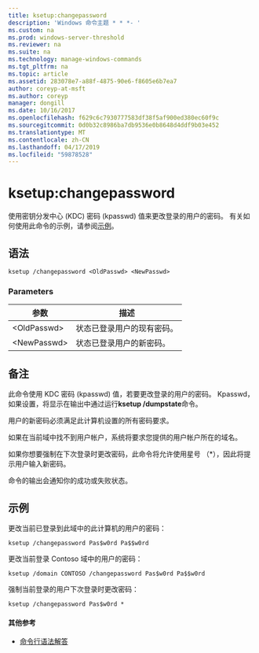 ```yaml
---
title: ksetup:changepassword
description: 'Windows 命令主题 * * *- '
ms.custom: na
ms.prod: windows-server-threshold
ms.reviewer: na
ms.suite: na
ms.technology: manage-windows-commands
ms.tgt_pltfrm: na
ms.topic: article
ms.assetid: 283078e7-a88f-4875-90e6-f8605e6b7ea7
author: coreyp-at-msft
ms.author: coreyp
manager: dongill
ms.date: 10/16/2017
ms.openlocfilehash: f629c6c7930777583df38f5af900ed380ec60f9c
ms.sourcegitcommit: 0d0b32c8986ba7db9536e0b8648d4ddf9b03e452
ms.translationtype: MT
ms.contentlocale: zh-CN
ms.lasthandoff: 04/17/2019
ms.locfileid: "59878528"
---
```

# <a name="ksetupchangepassword"></a>ksetup:changepassword



使用密钥分发中心 (KDC) 密码 (kpasswd) 值来更改登录的用户的密码。 有关如何使用此命令的示例，请参阅[示例](#BKMK_Examples)。

## <a name="syntax"></a>语法

```
ksetup /changepassword <OldPasswd> <NewPasswd>
```

### <a name="parameters"></a>Parameters

|参数|描述|
|---------|-----------|
|\<OldPasswd>|状态已登录用户的现有密码。|
|\<NewPasswd>|状态已登录用户的新密码。|

## <a name="remarks"></a>备注

此命令使用 KDC 密码 (kpasswd) 值，若要更改登录的用户的密码。 Kpasswd，如果设置，将显示在输出中通过运行**ksetup /dumpstate**命令。

用户的新密码必须满足此计算机设置的所有密码要求。

如果在当前域中找不到用户帐户，系统将要求您提供的用户帐户所在的域名。

如果你想要强制在下次登录时更改密码，此命令将允许使用星号 （*），因此将提示用户输入新密码。

命令的输出会通知你的成功或失败状态。

## <a name="BKMK_Examples"></a>示例

更改当前已登录到此域中的此计算机的用户的密码：
```
ksetup /changepassword Pas$w0rd Pa$$w0rd
```
更改当前登录 Contoso 域中的用户的密码：
```
ksetup /domain CONTOSO /changepassword Pas$w0rd Pa$$w0rd
```
强制当前登录的用户下次登录时更改密码：
```
ksetup /changepassword Pas$w0rd *
```

#### <a name="additional-references"></a>其他参考

-   [命令行语法解答](command-line-syntax-key.md)